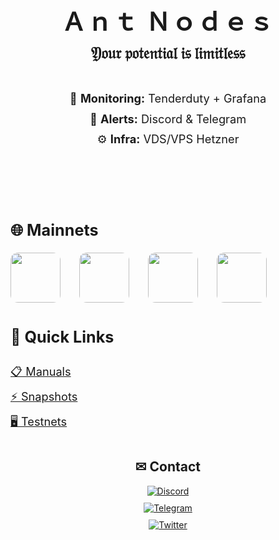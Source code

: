 <h1 align="center" style="font-size: 2.8em; margin-bottom: 10px; letter-spacing: 2px;">
  Ａｎｔ Ｎｏｄｅｓ
</h1>

<p align="center" style="font-size: 1.8em; margin: 5px 0 30px; font-weight: bold;">
  𝔜𝔬𝔲𝔯 𝔭𝔬𝔱𝔢𝔫𝔱𝔦𝔞𝔩 𝔦𝔰 𝔩𝔦𝔪𝔦𝔱𝔩𝔢𝔰𝔰
</p1>

<div style="font-size: 1.3em; margin: 40px 0 40px 0; line-height: 1.8; text-align: center;">
  👀 <strong>Monitoring:</strong> Tenderduty + Grafana<br>
  🔔 <strong>Alerts:</strong> Discord & Telegram<br>
  ⚙️ <strong>Infra:</strong> VDS/VPS Hetzner
</div>
</p>
<br>
<br>


<h2 style="font-size: 1.8em; margin: 40px 0 20px 0;">🌐 Mainnets</h2>
<div style="display: flex; gap: 30px; flex-wrap: wrap; margin-bottom: 40px;">
  <a href="https://app.muon.net/dashboard/">
    <img src="https://github.com/user-attachments/assets/369afa20-60a0-4340-b9ff-43778f8370b7" width="80" style="border-radius: 12px;">
  </a>
  <a href="https://telemetry.humanode.io/#list/0xc56fa32442b2dad76f214b3ae07998e4ca09736e4813724bfb0717caae2c8bee">
    <img src="https://github.com/user-attachments/assets/3b7c6520-fd3b-4d0f-8644-8c02f069ce29" width="80" style="border-radius: 12px;">
  </a>
  <a href="https://portal.dymension.xyz/rollapp/mande_18071918-1/staking">
    <img src="https://github.com/user-attachments/assets/7d593264-9c9c-4c2f-8f4d-78c4f04c0e30" width="80" style="border-radius: 12px;">
  </a>
  <a href="https://explorer.tfsc.io/#/pc/ValidatorDetail?address=0x04E11563D0Fd748d3b2e4913A5911b542a785c68">
    <img src="https://github.com/user-attachments/assets/06f289a3-10e5-4e86-a326-fc95142d40a6" width="80" style="border-radius: 12px;">
  </a>
</div>




<h2 style="font-size: 1.8em; margin: 40px 0 20px 0;">🔗 Quick Links</h2>
<div style="font-size: 1.3em; line-height: 2.2; margin-bottom: 40px;">
  <a href="https://github.com/AntNodes/MY-MANUALS">📋 Manuals</a><br>
  <a href="https://github.com/AntNodes/MY-SNAPSHOTS">⚡ Snapshots</a><br>
  <a href="https://github.com/AntNodes/MY-TESTNET">🖥 Testnets</a>
</div>

<div style="text-align: center;">
    <h2>✉ Contact</h2>
    <div style="display: flex; flex-direction: column; gap: 10px; align-items: center;">
      <a href="https://discord.com/users/863083870626250812">
        <img src="https://img.shields.io/badge/-Discord-5865F2?style=for-the-badge&logo=discord&logoColor=white" alt="Discord">
      </a>
      <a href="https://t.me/AntNodes">
        <img src="https://img.shields.io/badge/-Telegram-26A5E4?style=for-the-badge&logo=telegram&logoColor=white" alt="Telegram">
      </a>
      <a href="https://twitter.com/AntNodes">
        <img src="https://img.shields.io/badge/-Twitter-1DA1F2?style=for-the-badge&logo=twitter&logoColor=white" alt="Twitter">
      </a>
    </div>
  </div>
</div>
